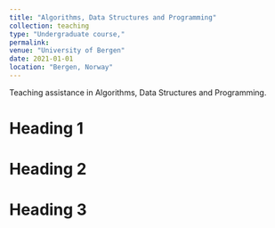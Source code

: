```yaml
---
title: "Algorithms, Data Structures and Programming"
collection: teaching
type: "Undergraduate course,"
permalink:
venue: "University of Bergen"
date: 2021-01-01
location: "Bergen, Norway"
---
```


Teaching assistance in Algorithms, Data Structures and Programming.

Heading 1
======

Heading 2
======

Heading 3
======
